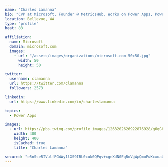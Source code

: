 ```yaml
---
name: "Charles Lamanna"
bio: "CVP at Microsoft, Founder @ MetricsHub. Works on Power Apps, Power Automate, Power Virtual Agent, Common Data Service and Dynamics 365."
location: Bellevue, WA
type: "profile"
heat: 83

affiliation:
  name: Microsoft
  domain: microsoft.com
  images:
    - url: "/assets/images/organizations/microsoft.com-50x50.jpg"
      width: 50
      height: 50

twitter:
  username: clamanna
  url: https://twitter.com/clamanna
  followers: 2573

linkedin:
  url: https://www.linkedin.com/in/charleslamanna

topics:
  - Power Apps

images:
  - url: https://pbs.twimg.com/profile_images/1263202626922876928/g6qGbHZ-_400x400.jpg
    width: 400
    height: 400
    isCached: true
    title: "Charles Lamanna"

secured: "e5nSseRIVulfPGWWy1lXS9IBL0cuk0QPqv+xgeXdN0EqBoVgWpQmoFwXcxoaUYYYMwWYdgI4pax6CSrwMBNu8AGlQEmBoj6cMx/lk2o4gur5lRttVRhVND6Rjc3ncprfuToX++iGIOrjXDrOOND1JCRc3OoO0W/bfGjcy41M+d6QFlEbErbHMM4DvRW88C5i0KSdYn0VLrIBw12Gv2XygeApNYu11eGKzqR6gtdPeDYT8rEPYJqK/w8m0AHJ/Tc9EfHsFCbSFt88GmM5kSM9mvIax5JUgh55clXZEsGpjPdoxDXkRdW7cUZnwB1KBMEFG81Mr2Fj+L0+zrb7oefBGoLeeeLZTok4QquKDaoCr3C+gU4FGt1CzMdqK9JBnNNe754wyo3nxiRT6g9S01H2/RkGH4BumI9EGvxzDg/IsX4=;u68Undm7BalWSOmFEm8KOA=="
---
```


